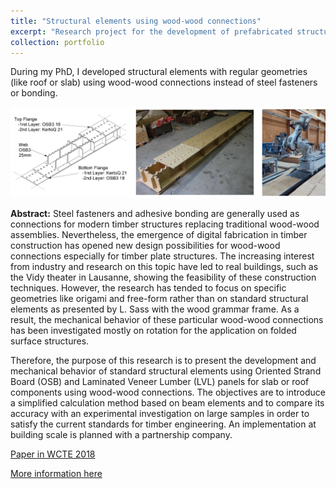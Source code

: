 ```yaml
---
title: "Structural elements using wood-wood connections"
excerpt: "Research project for the development of prefabricated structural timber elements <br/><img src='/images/CaissonProtoOSB.jpg'>"
collection: portfolio
---
```


During my PhD, I developed structural elements with regular geometries (like roof or slab) using wood-wood connections instead of steel fasteners or bonding.

![Image](/images/caisson-01.png)

**Abstract:**
Steel fasteners and adhesive bonding are generally used as connections for modern timber structures replacing traditional wood-wood assemblies. Nevertheless, the emergence of digital fabrication in timber construction has opened new design possibilities for wood-wood connections especially for timber plate structures. The increasing interest from industry and research on this topic have led to real buildings, such as the Vidy theater in Lausanne, showing the feasibility of these construction techniques. However, the research has tended to focus on specific geometries like origami and free-form rather than on standard structural elements as presented by L. Sass with the wood grammar frame. As a result, the mechanical behavior of these particular wood-wood connections has been investigated mostly on rotation for the application on folded surface structures.

Therefore, the purpose of this research is to present the development and mechanical behavior of standard structural elements using Oriented Strand Board (OSB) and Laminated Veneer Lumber (LVL) panels for slab or roof components using wood-wood connections. The objectives are to introduce a simplified calculation method based on beam elements and to compare its accuracy with an experimental investigation on large samples in order to satisfy the current standards for timber engineering. An implementation at building scale is planned with a partnership company.



[Paper in WCTE 2018](http://gamerro.github.io/files/WCTE2018.pdf)

[More information here](https://ibois.epfl.ch/page-18295-en-html/page-139843-en-html/page-139844-en-html/)
